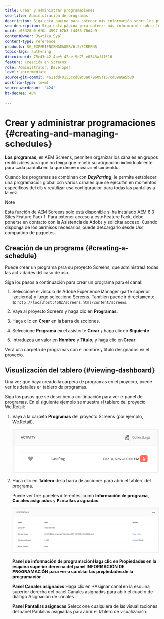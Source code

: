 ```yaml
---
title: Crear y administrar programaciones
seo-title: Administración de programas
description: Siga esta página para obtener más información sobre los programas, que le permiten organizar los canales en grupos reutilizables de modo que no tenga que repetir la asignación individualmente para cada pantalla en la que desee mostrar el contenido.
seo-description: Siga esta página para obtener más información sobre los programas, que le permiten organizar los canales en grupos reutilizables de modo que no tenga que repetir la asignación individualmente para cada pantalla en la que desee mostrar el contenido.
uuid: c05328a0-620a-4597-b7b3-f4433e78d4e9
contentOwner: Jyotika Syal
content-type: reference
products: SG_EXPERIENCEMANAGER/6.5/SCREENS
topic-tags: authoring
discoiquuid: 75ed3c42-4be9-42ae-9d76-e0343af81516
feature: Creación en Screens
role: Administrator, Developer
level: Intermediate
source-git-commit: 4611dd40153ccd09d3a0796093157cd09a8e5b80
workflow-type: tm+mt
source-wordcount: '424'
ht-degree: 48%

---
```



# Crear y administrar programaciones {#creating-and-managing-schedules}

**Los programas**, en AEM Screens, permiten organizar los canales en grupos reutilizables para que no tenga que repetir su asignación individualmente para cada pantalla en la que desee mostrar el contenido.

Cuando los programas se combinan con ***DayParting***, le permite establecer una programación global con varios canales que se ejecutan en momentos específicos del día y reutilizar esa configuración para todas las pantallas a la vez.

>[!NOTE]
>
>Esta función de AEM Screens solo está disponible si ha instalado AEM 6.3 Sites Feature Pack 1. Para obtener acceso a este Feature Pack, debe ponerse en contacto con la Asistencia de Adobe y solicitar acceso. Cuando disponga de los permisos necesarios, puede descargarlo desde Uso compartido de paquetes.

## Creación de un programa {#creating-a-schedule}

Puede crear un programa para su proyecto Screens, que administrará todas las actividades del caso de uso.

Siga los pasos a continuación para crear un programa para el canal:

1. Seleccione el vínculo de Adobe Experience Manager (parte superior izquierda) y luego seleccione Screens. También puede ir directamente a: `http://localhost:4502/screens.html/content/screens`.
1. Vaya al proyecto Screens y haga clic en **Programas**.
1. Haga clic en **Crear** en la barra de acciones.
1. Seleccione **Programa** en el asistente **Crear** y haga clic en **Siguiente**.

1. Introduzca un valor en **Nombre** y **Título**, y haga clic en **Crear**.

Verá una carpeta de programas con el nombre y título designados en el proyecto.


## Visualización del tablero {#viewing-dashboard}

Una vez que haya creado la carpeta de programas en el proyecto, puede ver los detalles en tablero de programas.

Siga los pasos que se describen a continuación para ver el panel de programas. En el siguiente ejemplo se muestra el tablero del proyecto We.Retail:

1. Vaya a la carpeta **Programas** del proyecto Screens (por ejemplo, We.Retail).

   ![imagen_1](assets/chlimage_1.png)

1. Haga clic en **Tablero** de la barra de acciones para abrir el tablero del programa.

   Puede ver tres paneles diferentes, como **Información de programa**, **Canales asignados** y **Pantallas asignadas**.

   ![Chlimage_1-1](assets/chlimage_1-1.png)

   **Panel de información de programaciónHaga clic en Propiedades en la esquina superior derecha del panel INFORMACIÓN DE PROGRAMACIÓN para ver o cambiar las propiedades de la programación.** 

   **Panel Canales asignados** Haga clic en +Asignar canal en la esquina superior derecha del panel Canales asignados para abrir el cuadro de diálogo Asignación de canales .

   **Panel Pantallas asignadas** Seleccione cualquiera de las visualizaciones del panel Pantallas asignadas para abrir el tablero de visualización.

